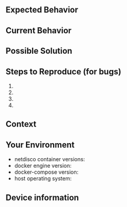 <!---
STOP! If your ticket is about a device not being detected correctly,
see SNMP::Info instead:
https://github.com/netdisco/snmp-info/issues/new

STOP! If you have new MIBs to submit,
see netdisco-mibs instead:
https://github.com/netdisco/netdisco-mibs/issues/new

everything else about Netdisco's docker behaviour is good, here :-D

when including netdisco config snippets, whitespace matters since it's a yaml file
for github issues it really helps if you include the relevant config parts in a codeblock (code fencing)
see the "code" subject on https://guides.github.com/features/mastering-markdown/ for that)
this should preserve spaces in the issue tracker and make troubleshooting quicker
-->


<!--- Provide a general summary of the issue in the Title above -->

## Expected Behavior
<!--- If you're describing a bug, tell us what should happen -->
<!--- If you're suggesting a change/improvement, tell us how it should work -->

## Current Behavior
<!--- If describing a bug, tell us what happens instead of the expected behavior -->
<!--- If suggesting a change/improvement, explain the difference from current behavior -->

## Possible Solution
<!--- Not obligatory, but suggest a fix/reason for the bug, -->
<!--- or ideas how to implement the addition or change -->

## Steps to Reproduce (for bugs)
<!--- Provide a link to a live example, or an unambiguous set of steps to -->
<!--- reproduce this bug. Include code to reproduce, if relevant, or attach screenshots -->
1. 
2. 
3. 
4. 

## Context
<!--- How has this issue affected you? What are you trying to accomplish? -->
<!--- Providing context helps us come up with a solution that is most useful in the real world -->

## Your Environment
<!--- Include as many relevant details about the environment you experienced the bug in -->
* netdisco container versions: 
* docker engine version: 
* docker-compose version: 
* host operating system: 

## Device information
<!---
if the issue relates to specific devices their info would be usefull
do note that the following command might contain sensitive info, you can
remove this but let us know if you did so
change 1.1.1.1 in the below example with the problematic device's ip

a containerized version of netdisco-do is available:
`curl -Ls -o dc-netdisco-do.yml https://raw.githubusercontent.com/netdisco/netdisco-docker/master/dc-netdisco-do.yml`
`docker-compose -f dc-netdisco-do.yml run netdisco-do show -d 1.1.1.1 -e specify -DI`
-->
